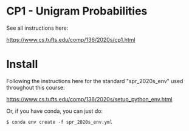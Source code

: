 # CP1 - Unigram Probabilities

See all instructions here:

https://www.cs.tufts.edu/comp/136/2020s/cp1.html

# Install

Following the instructions here for the standard "spr_2020s_env" used throughout this course:

https://www.cs.tufts.edu/comp/136/2020s/setup_python_env.html

Or, if you have conda, you can just do:

```
$ conda env create -f spr_2020s_env.yml
```
